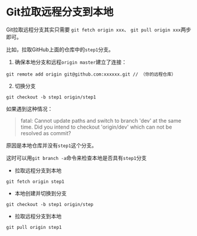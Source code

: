 # Git拉取远程分支到本地

Git拉取远程分支其实只需要 `git fetch origin xxx`、 `git pull origin xxx`两步即可。

比如，拉取GitHub上面的仓库中的`step1`分支。

1. 确保本地分支和远程`origin master`建立了连接：
```
git remote add origin git@github.com:xxxxxx.git // （你的远程仓库）
```

2. 切换分支

```
git checkout -b step1 origin/step1
```

如果遇到这种情况：
> fatal: Cannot update paths and switch to branch 'dev' at the same time.
Did you intend to checkout 'origin/dev' which can not be resolved as commit?

原因是本地仓库并没有`step1`这个分支。

这时可以用`git branch -a`命令来检查本地是否具有`step1`分支


* 拉取远程分支到本地

```
git fetch origin step1 
```

* 本地创建并切换到分支
```
git checkout -b step1 origin/step
```

* 拉取远程分支到本地
```
git pull origin step1
```